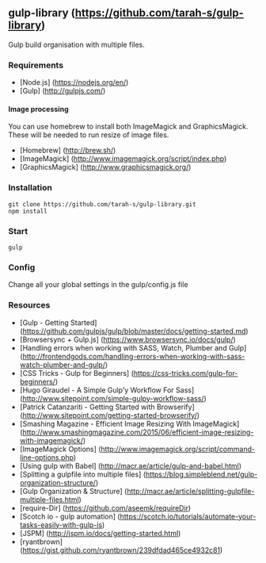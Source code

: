 ## gulp-library (https://github.com/tarah-s/gulp-library)

Gulp build organisation with multiple files. 


### Requirements
* [Node.js] (https://nodejs.org/en/)
* [Gulp] (http://gulpjs.com/)

#### Image processing
You can use homebrew to install both ImageMagick and GraphicsMagick. These will be needed to run resize of image files.
* [Homebrew] (http://brew.sh/)
* [ImageMagick] (http://www.imagemagick.org/script/index.php)
* [GraphicsMagick] (http://www.graphicsmagick.org/)

### Installation
```
git clone https://github.com/tarah-s/gulp-library.git
npm install

```

### Start
```
gulp

```

### Config
Change all your global settings in the gulp/config.js file


### Resources
* [Gulp - Getting Started] (https://github.com/gulpjs/gulp/blob/master/docs/getting-started.md)
* [Browsersync + Gulp.js] (https://www.browsersync.io/docs/gulp/)
* [Handling errors when working with SASS, Watch, Plumber and Gulp] (http://frontendgods.com/handling-errors-when-working-with-sass-watch-plumber-and-gulp/)
* [CSS Tricks - Gulp for Beginners] (https://css-tricks.com/gulp-for-beginners/)
* [Hugo Giraudel - A Simple Gulp’y Workflow For Sass] (http://www.sitepoint.com/simple-gulpy-workflow-sass/)
* [Patrick Catanzariti - Getting Started with Browserify] (http://www.sitepoint.com/getting-started-browserify/)
* [Smashing Magazine - Efficient Image Resizing With ImageMagick] (http://www.smashingmagazine.com/2015/06/efficient-image-resizing-with-imagemagick/)
* [ImageMagick Options] (http://www.imagemagick.org/script/command-line-options.php)
* [Using gulp with Babel] (http://macr.ae/article/gulp-and-babel.html)
* [Splitting a gulpfile into multiple files] (https://blog.simpleblend.net/gulp-organization-structure/)
* [Gulp Organization & Structure] (http://macr.ae/article/splitting-gulpfile-multiple-files.html)
* [require-Dir] (https://github.com/aseemk/requireDir) 
* [Scotch io - gulp automation] (https://scotch.io/tutorials/automate-your-tasks-easily-with-gulp-js) 
* [JSPM] (http://jspm.io/docs/getting-started.html)
* [ryantbrown] (https://gist.github.com/ryantbrown/239dfdad465ce4932c81)
